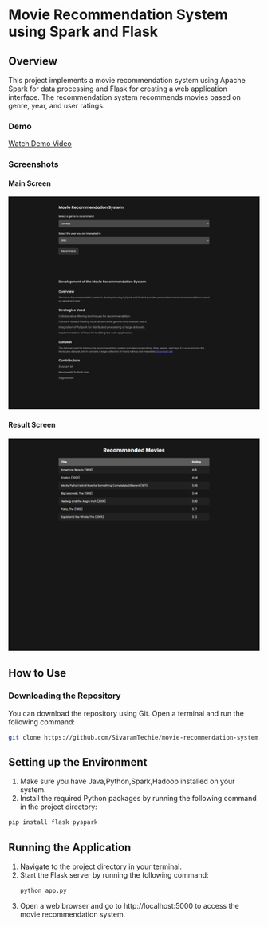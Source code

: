 # Movie Recommendation System using Spark and Flask 
## Overview
This project implements a movie recommendation system using Apache Spark for data processing and Flask for creating a web application interface. The recommendation system recommends movies based on genre, year, and user ratings.

### Demo
[Watch Demo Video](/screenshots/demo.mkv)


### Screenshots

#### Main Screen
![Screenshot 1](/screenshots/MRS.png)

#### Result Screen
![Screenshot 2](/screenshots/MRS_result.png)
## How to Use
### Downloading the Repository
You can download the repository using Git. Open a terminal and run the following command:
```bash
git clone https://github.com/SivaramTechie/movie-recommendation-system.git
```
## Setting up the Environment
1) Make sure you have Java,Python,Spark,Hadoop installed on your system.
2) Install the required Python packages by running the following command in the project directory:
```bash
pip install flask pyspark
```

## Running the Application
1) Navigate to the project directory in your terminal.
2) Start the Flask server by running the following command:
   ```bash
   python app.py
   ```
3) Open a web browser and go to http://localhost:5000 to access the movie recommendation system.


